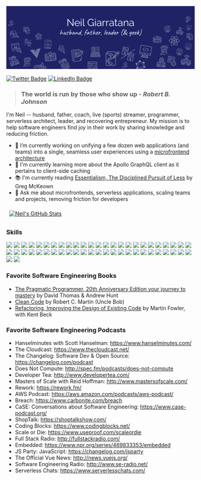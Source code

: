 [![Neil's GitHub Banner](./assets/banner.png)](https://neilsmind.com)

[![Twitter Badge](https://img.shields.io/badge/Twitter-Profile-informational?style=flat&logo=twitter&logoColor=white&color=1CA2F1)](https://twitter.com/neilsmind)
[![LinkedIn Badge](https://img.shields.io/badge/LinkedIn-Profile-informational?style=flat&logo=linkedin&logoColor=white&color=0D76A8)](https://www.linkedin.com/in/neilgiarratana/)

> ### The world is run by those who show up - _Robert B. Johnson_

I'm Neil -- husband, father, coach, live (sports) streamer, programmer, serverless architect, leader, and recovering entrepreneur.  My mission is to help software engineers find joy in their work by sharing knowledge and reducing friction.

- 🔭 I’m currently working on unifying a few dozen web applications (and teams) into a single, seamless user experiences using a [microfrontend architecture](https://single-spa.js.org)
- 🌱 I'm currently learning more about the Apollo GraphQL client as it pertains to client-side caching
- 📚 I'm currently reading [Essentialism, The Disciplined Pursuit of Less](https://www.amazon.com/Essentialism-Greg-McKeown-audiobook/dp/B00IWYP5NI) by Greg McKeown
- 💬 Ask me about microfrontends, serverless applications, scaling teams and projects, removing friction for developers

<a href="https://github.com/neilsmind">
  <img align="center" style="margin:0.5rem" src="https://github-readme-stats.vercel.app/api?username=neilsmind&show_icons=true&line_height=27&count_private=true&title_color=ffffff&text_color=c9cacc&icon_color=898EFF&bg_color=1A2B34" alt="Neil's GitHub Stats" />
</a>

### Skills
![](https://img.shields.io/badge/HTML-informational?style=flat&logo=html5&logoColor=white&color=343BC2)
![](https://img.shields.io/badge/Javascript-informational?style=flat&logo=javascript&logoColor=white&color=343BC2)
![](https://img.shields.io/badge/Typescript-informational?style=flat&logo=typescript&logoColor=white&color=343BC2)
![](https://img.shields.io/badge/React-informational?style=flat&logo=react&logoColor=white&color=343BC2)
![](https://img.shields.io/badge/Vue.js-informational?style=flat&logo=vue.js&logoColor=white&color=343BC2)
![](https://img.shields.io/badge/Angular-informational?style=flat&logo=angular&logoColor=white&color=343BC2)
![](https://img.shields.io/badge/Java-informational?style=flat&logo=java&logoColor=white&color=343BC2)
![](https://img.shields.io/badge/Ruby-informational?style=flat&logo=ruby&logoColor=white&color=343BC2)
![](https://img.shields.io/badge/Rails-informational?style=flat&logo=Ruby-on-Rails&logoColor=white&color=343BC2)
![](https://img.shields.io/badge/PHP-informational?style=flat&logo=php&logoColor=white&color=343BC2)
![](https://img.shields.io/badge/CSS-informational?style=flat&logo=SASS&logoColor=white&color=343BC2)
![](https://img.shields.io/badge/CSS-informational?style=flat&logo=CSS3&logoColor=white&color=343BC2)
![](https://img.shields.io/badge/Bootrap-informational?style=flat&logo=Bootstrap&logoColor=white&color=343BC2)
![](https://img.shields.io/badge/Bulma-informational?style=flat&logo=Bulma&logoColor=white&color=343BC2)
![](https://img.shields.io/badge/GitHub-informational?style=flat&logo=GitHub&logoColor=white&color=343BC2)
![](https://img.shields.io/badge/Bitbucket-informational?style=flat&logo=Bitbucket&logoColor=white&color=343BC2)
![](https://img.shields.io/badge/Jira-informational?style=flat&logo=Jira-Software&logoColor=white&color=343BC2)
![](https://img.shields.io/badge/OpenAPI-informational?style=flat&logo=openapi-initiative&logoColor=white&color=343BC2)
![](https://img.shields.io/badge/GraphQL-informational?style=flat&logo=graphql&logoColor=white&color=343BC2)
![](https://img.shields.io/badge/Postgres-informational?style=flat&logo=postgresql&logoColor=white&color=343BC2)
![](https://img.shields.io/badge/Mysql-informational?style=flat&logo=mysql&logoColor=white&color=343BC2)
![](https://img.shields.io/badge/MongoDB-informational?style=flat&logo=mongodb&logoColor=white&color=343BC2)
![](https://img.shields.io/badge/Eslint-informational?style=flat&logo=eslint&logoColor=white&color=343BC2)
![](https://img.shields.io/badge/Prettier-informational?style=flat&logo=prettier&logoColor=white&color=343BC2)
![](https://img.shields.io/badge/Redux-informational?style=flat&logo=redux&logoColor=white&color=343BC2)
![](https://img.shields.io/badge/Jasmine-informational?style=flat&logo=Jasmine&logoColor=white&color=343BC2)
![](https://img.shields.io/badge/Jest-informational?style=flat&logo=jest&logoColor=white&color=343BC2)
![](https://img.shields.io/badge/Mocha-informational?style=flat&logo=Mocha&logoColor=white&color=343BC2)
![](https://img.shields.io/badge/Cypress-informational?style=flat&logo=Cypress&logoColor=white&color=343BC2)
![](https://img.shields.io/badge/Docker-informational?style=flat&logo=docker&logoColor=white&color=343BC2)
![](https://img.shields.io/badge/Kubernetes-informational?style=flat&logo=kubernetes&logoColor=white&color=343BC2)
![](https://img.shields.io/badge/NGINX-informational?style=flat&logo=nginx&logoColor=white&color=343BC2)
![](https://img.shields.io/badge/Jenkins-informational?style=flat&logo=jenkins&logoColor=white&color=343BC2)
![](https://img.shields.io/badge/Github%20Actions-informational?style=flat&logo=github-actions&logoColor=white&color=343BC2)
![](https://img.shields.io/badge/Codeship-informational?style=flat&logo=codeship&logoColor=white&color=343BC2)
![](https://img.shields.io/badge/SonarQube-informational?style=flat&logo=SonarQube&logoColor=white&color=343BC2)
![](https://img.shields.io/badge/Code%20Climate-informational?style=flat&logo=code-climate&logoColor=white&color=343BC2)
![](https://img.shields.io/badge/Snyk-informational?style=flat&logo=snyk&logoColor=white&color=343BC2)
![](https://img.shields.io/badge/NPM-informational?style=flat&logo=npm&logoColor=white&color=343BC2)
![](https://img.shields.io/badge/Yarn-informational?style=flat&logo=yarn&logoColor=white&color=343BC2)
![](https://img.shields.io/badge/Postman-informational?style=flat&logo=Postman&logoColor=white&color=343BC2)
![](https://img.shields.io/badge/New%20Relic-informational?style=flat&logo=New-Relic&logoColor=white&color=343BC2)
![](https://img.shields.io/badge/Google%20Analytics-informational?style=flat&logo=Google-Analytics&logoColor=white&color=343BC2)
![](https://img.shields.io/badge/AWS-informational?style=flat&logo=amazon%20aws&logoColor=white&color=343BC2)
![](https://img.shields.io/badge/MS%20Azure-informational?style=flat&logo=microsoft-azure&logoColor=white&color=343BC2)
![](https://img.shields.io/badge/Linode-informational?style=flat&logo=linode&logoColor=white&color=343BC2)
![](https://img.shields.io/badge/DigitalOcean-informational?style=flat&logo=digitalocean&logoColor=white&color=343BC2)
![](https://img.shields.io/badge/Heroku-informational?style=flat&logo=heroku&logoColor=white&color=343BC2)
![](https://img.shields.io/badge/Netlify-informational?style=flat&logo=netlify&logoColor=white&color=343BC2)
![](https://img.shields.io/badge/MacOS-informational?style=flat&logo=apple&logoColor=white&color=343BC2)
![](https://img.shields.io/badge/Linux-informational?style=flat&logo=linux&logoColor=white&color=343BC2)
![](https://img.shields.io/badge/Windows-informational?style=flat&logo=windows&logoColor=white&color=343BC2)


### Favorite Software Engineering Books

- [The Pragmatic Programmer, 20th Anniversary Edition your journey to mastery](https://pragprog.com/titles/tpp20/the-pragmatic-programmer-20th-anniversary-edition/) by David Thomas & Andrew Hunt
- [Clean Code](https://www.amazon.com/Clean-Code-Handbook-Software-Craftsmanship/dp/0132350882) by Robert C. Martin (Uncle Bob)
- [Refactoring, Improving the Design of Existing Code](https://martinfowler.com/books/refactoring.html) by Martin Fowler, with Kent Beck

### Favorite Software Engineering Podcasts

- Hanselminutes with Scott Hanselman: https://www.hanselminutes.com/
- The Cloudcast: https://www.thecloudcast.net/
- The Changelog: Software Dev & Open Source: https://changelog.com/podcast
- Does Not Compute: http://spec.fm/podcasts/does-not-compute
- Developer Tea: http://www.developertea.com/
- Masters of Scale with Reid Hoffman: http://www.mastersofscale.com/
- Rework: https://rework.fm/
- AWS Podcast: https://aws.amazon.com/podcasts/aws-podcast/
- Breach: https://www.carbonite.com/breach
- CaSE: Conversations about Software Engineering: https://www.case-podcast.org/
- ShopTalk: https://shoptalkshow.com/
- Coding Blocks: https://www.codingblocks.net/
- Scale or Die: https://www.useproof.com/scaleordie
- Full Stack Radio: http://fullstackradio.com/
- Embedded: https://www.npr.org/series/469833353/embedded
- JS Party: JavaScript: https://changelog.com/jsparty
- The Official Vue News: http://news.vuejs.org/
- Software Engineering Radio: http://www.se-radio.net/
- Serverless Chats: https://www.serverlesschats.com/
